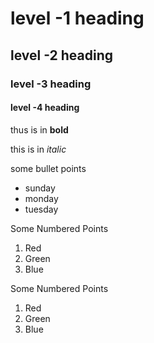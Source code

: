 # level -1 heading

## level -2 heading

### level -3 heading

#### level -4 heading

thus is in **bold**

this is in *italic*

some bullet points
* sunday
* monday
* tuesday

Some Numbered Points
1. Red
2. Green
3. Blue

Some Numbered Points
1. Red
2. Green
3. Blue

